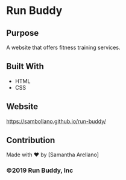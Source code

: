 # Run Buddy

## Purpose
A website that offers fitness training services.

## Built With
* HTML
* CSS

## Website
https://sambollano.github.io/run-buddy/

## Contribution
Made with ❤️ by [Samantha Arellano]

### ©️2019 Run Buddy, Inc 
